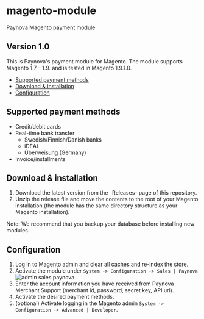 # magento-module
Paynova Magento payment module

## Version 1.0

This is Paynova's payment module for Magento. The module supports Magento 1.7 - 1.9. and is tested in Magento 1.9.1.0.

<!-- MarkdownTOC depth=2 autolink=true bracket=round -->

- [Supported payment methods](#supported-payment-methods)
- [Download & installation](#download--installation)
- [Configuration](#configuration)

<!-- /MarkdownTOC -->


## Supported payment methods
* Credit/debit cards
* Real-time bank transfer
  * Swedish/Finnish/Danish banks
  * iDEAL
  * Überweisung (Germany)
* Invoice/installments
  
## Download & installation

1. Download the latest version from the _Releases- page of this repository.
2. Unzip the release file and move the contents to the root of your Magento installation (the module has the same directory structure as your Magento installation).

Note: We recommend that you backup your database before installing new modules.

## Configuration

1. Log in to Magento admin and clear all caches and re-index the store.
2. Activate the module under `System -> Configuration -> Sales | Paynova`
![admin sales paynova](/../screenshots/admin-sales-paynova.png?raw=true "admin sales paynova")
3. Enter the account information you have received from Paynova Merchant Support (merchant id, password, secret key, API url). 
4. Activate the desired payment methods.
5. (optional) Activate logging in the Magento admin `System -> Configuration -> Advanced | Developer`.

